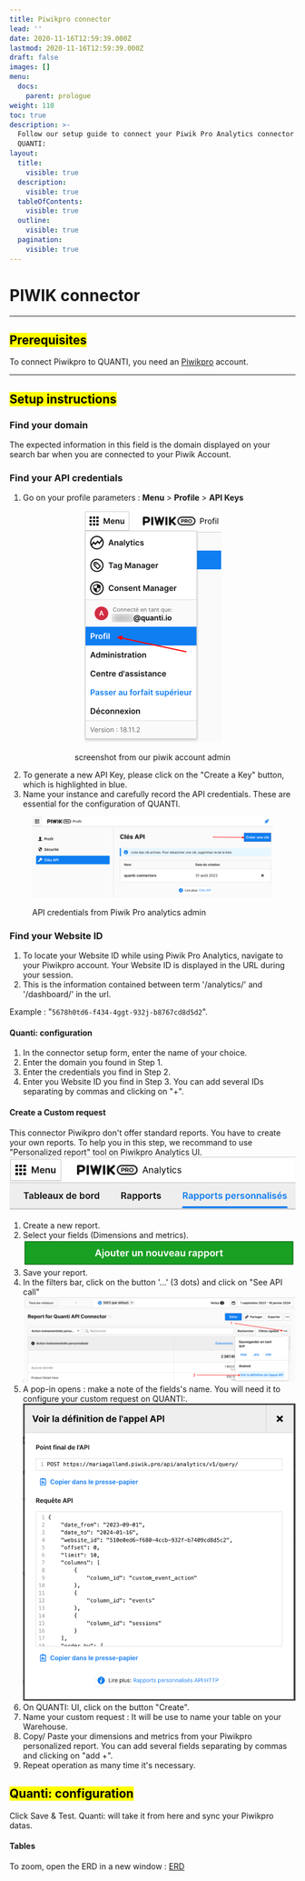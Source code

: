 ```yaml
---
title: Piwikpro connector
lead: ''
date: 2020-11-16T12:59:39.000Z
lastmod: 2020-11-16T12:59:39.000Z
draft: false
images: []
menu:
  docs:
    parent: prologue
weight: 110
toc: true
description: >-
  Follow our setup guide to connect your Piwik Pro Analytics connector with
  QUANTI:
layout:
  title:
    visible: true
  description:
    visible: true
  tableOfContents:
    visible: true
  outline:
    visible: true
  pagination:
    visible: true
---
```


# PIWIK connector

***

## <mark style="background-color:yellow;">Prerequisites</mark>

To connect Piwikpro to QUANTI, you need an [Piwikpro](https://piwik.pro/?pk\_campaign=ecommerce-data-connector\&pk\_source=quanti.io\&pk\_medium=partnership) account.

***

## <mark style="background-color:yellow;">Setup instructions</mark>

### Find your domain

The expected information in this field is the domain displayed on your search bar when you are connected to your Piwik Account.

### Find your API credentials

1. Go on your profile parameters : **Menu** > **Profile** > **API Keys**

<div align="center" data-full-width="true">

<figure><img src="../content/en/docs/prologue/piwikpro/piwik1.png" alt="piwik-pro-analytics-credentials" width="241"><figcaption><p>screenshot from our piwik account admin</p></figcaption></figure>

</div>

2. To generate a new API Key, please click on the "Create a Key" button, which is highlighted in blue.
3. Name your instance and carefully record the API credentials. These are essential for the configuration of QUANTI.

<figure><img src="../content/en/docs/prologue/piwikpro/piwik2.png" alt=""><figcaption><p>API credentials from Piwik Pro analytics admin</p></figcaption></figure>

### Find your Website ID

1. To locate your Website ID while using Piwik Pro Analytics, navigate to your Piwikpro account. Your Website ID is displayed in the URL during your session.
2. This is the information contained between term '/analytics/' and '/dashboard/' in the url.&#x20;

Example :  "`5678h0td6-f434-4ggt-932j-b8767cd8d5d2`".

#### Quanti: configuration

1. In the connector setup form, enter the name of your choice.
2. Enter the domain you found in Step 1.
3. Enter the credentials you find in Step 2.
4. Enter you Website ID you find in Step 3. You can add several IDs separating by commas and clicking on "+".

#### Create a Custom request

This connector Piwikpro don't offer standard reports. You have to create your own reports. To help you in this step, we recommand to use "Personalized report" tool on Piwikpro Analytics UI.\
![](../content/en/docs/prologue/piwikpro/piwik3.png)

1. Create a new report.
2. Select your fields (Dimensions and metrics).\
   ![](../content/en/docs/prologue/piwikpro/piwik4.png)
3. Save your report.
4. In the filters bar, click on the button '...' (3 dots) and click on "See API call"\
   ![](../content/en/docs/prologue/piwikpro/piwik5.png)
5. A pop-in opens : make a note of the fields's name. You will need it to configure your custom request on QUANTI:.\
   ![](../content/en/docs/prologue/piwikpro/piwik6.png)
6. On QUANTI: UI, click on the button "Create".
7. Name your custom request : It will be use to name your table on your Warehouse.
8. Copy/ Paste your dimensions and metrics from your Piwikpro personalized report. You can add several fields separating by commas and clicking on "add +".
9. Repeat operation as many time it's necessary.

## <mark style="background-color:yellow;">Quanti: configuration</mark>

Click Save & Test. Quanti: will take it from here and sync your Piwikpro datas.

#### Tables

To zoom, open the ERD in a new window : [ERD](https://dbdiagram.io/e/65c4a93aac844320aeb8b15e/65ce1957ac844320ae390da2)
